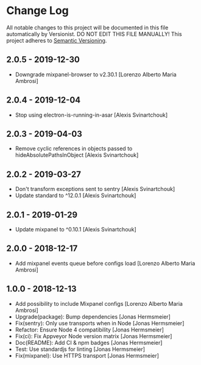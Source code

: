 # Change Log

All notable changes to this project will be documented in this file
automatically by Versionist. DO NOT EDIT THIS FILE MANUALLY!
This project adheres to [Semantic Versioning](http://semver.org/).

## 2.0.5 - 2019-12-30

* Downgrade mixpanel-browser to v2.30.1 [Lorenzo Alberto Maria Ambrosi]

## 2.0.4 - 2019-12-04

* Stop using electron-is-running-in-asar [Alexis Svinartchouk]

## 2.0.3 - 2019-04-03

* Remove cyclic references in objects passed to hideAbsolutePathsInObject [Alexis Svinartchouk]

## 2.0.2 - 2019-03-27

* Don't transform exceptions sent to sentry [Alexis Svinartchouk]
* Update standard to ^12.0.1 [Alexis Svinartchouk]

## 2.0.1 - 2019-01-29

* Update mixpanel to ^0.10.1 [Alexis Svinartchouk]

## 2.0.0 - 2018-12-17

* Add mixpanel events queue before configs load [Lorenzo Alberto Maria Ambrosi]

## 1.0.0 - 2018-12-13

* Add possibility to include Mixpanel configs [Lorenzo Alberto Maria Ambrosi]
* Upgrade(package): Bump dependencies [Jonas Hermsmeier]
* Fix(sentry): Only use transports when in Node [Jonas Hermsmeier]
* Refactor: Ensure Node 4 compatibility [Jonas Hermsmeier]
* Fix(ci): Fix Appveyor Node version matrix [Jonas Hermsmeier]
* Doc(README): Add CI & npm badges [Jonas Hermsmeier]
* Test: Use standardjs for linting [Jonas Hermsmeier]
* Fix(mixpanel): Use HTTPS transport [Jonas Hermsmeier]
